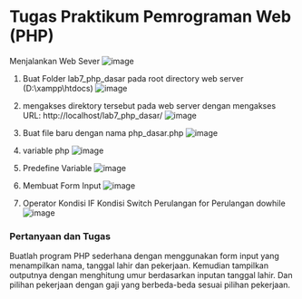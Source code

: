 # Tugas Praktikum Pemrograman Web (PHP)

Menjalankan Web Sever
![image](https://github.com/user-attachments/assets/a9c9ddd2-7293-4d4a-bc78-045bec6ba465)

1. Buat Folder lab7_php_dasar pada root directory web server (D:\xampp\htdocs)
   ![image](https://github.com/user-attachments/assets/85781ee7-fd20-4b0f-9ba4-be01f7be01d4)

2. mengakses direktory tersebut pada web server dengan mengakses URL: http://localhost/lab7_php_dasar/ 
![image](https://github.com/user-attachments/assets/851a9a4e-c13c-436f-9722-28ddf2bf71f7)

3. Buat file baru dengan nama php_dasar.php
   ![image](https://github.com/user-attachments/assets/fa8d1e1e-011e-4c12-8910-afc2ed94dcf5)

4. variable php
   ![image](https://github.com/user-attachments/assets/4d8df819-eac3-465b-80bb-126572f10b22)

5. Predefine Variable
   ![image](https://github.com/user-attachments/assets/0d06cdcc-bb3a-4006-9e70-c694c1772cba)

6. Membuat Form Input
   ![image](https://github.com/user-attachments/assets/751f4f52-9e2c-4a0f-94b6-b8d86a9f92e0)

7. Operator Kondisi IF Kondisi Switch Perulangan for Perulangan dowhile
   ![image](https://github.com/user-attachments/assets/116adcac-1740-4f05-af1c-9e03de5f4070)

### Pertanyaan dan Tugas
Buatlah program PHP sederhana dengan menggunakan form input yang menampilkan
nama, tanggal lahir dan pekerjaan. Kemudian tampilkan outputnya dengan menghitung
umur berdasarkan inputan tanggal lahir. Dan pilihan pekerjaan dengan gaji yang
berbeda-beda sesuai pilihan pekerjaan.


